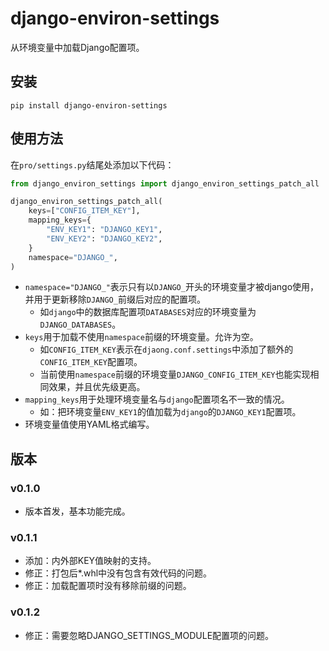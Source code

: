 # django-environ-settings

从环境变量中加载Django配置项。

## 安装

```shell
pip install django-environ-settings
```

## 使用方法

在`pro/settings.py`结尾处添加以下代码：

```python
from django_environ_settings import django_environ_settings_patch_all

django_environ_settings_patch_all(
    keys=["CONFIG_ITEM_KEY"],
    mapping_keys={
        "ENV_KEY1": "DJANGO_KEY1",
        "ENV_KEY2": "DJANGO_KEY2",
    }
    namespace="DJANGO_",
)
```

- `namespace="DJANGO_"`表示只有以`DJANGO_`开头的环境变量才被django使用，并用于更新移除`DJANGO_`前缀后对应的配置项。
    - 如`django`中的数据库配置项`DATABASES`对应的环境变量为`DJANGO_DATABASES`。
- `keys`用于加载不使用`namespace`前缀的环境变量。允许为空。
    - 如`CONFIG_ITEM_KEY`表示在`djaong.conf.settings`中添加了额外的`CONFIG_ITEM_KEY`配置项。
    - 当前使用`namespace`前缀的环境变量`DJANGO_CONFIG_ITEM_KEY`也能实现相同效果，并且优先级更高。
- `mapping_keys`用于处理环境变量名与`django`配置项名不一致的情况。
    - 如：把环境变量`ENV_KEY1`的值加载为`django`的`DJANGO_KEY1`配置项。
- 环境变量值使用YAML格式编写。

## 版本

### v0.1.0

- 版本首发，基本功能完成。

### v0.1.1

- 添加：内外部KEY值映射的支持。
- 修正：打包后*.whl中没有包含有效代码的问题。
- 修正：加载配置项时没有移除前缀的问题。

### v0.1.2

- 修正：需要忽略DJANGO_SETTINGS_MODULE配置项的问题。
